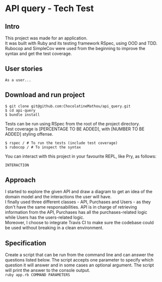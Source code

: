 # API query - Tech Test


## Intro

This project was made for an application.  
It was built with Ruby and its testing framework RSpec, using OOD and TDD.  
Rubocop and SimpleCov were used from the beginning to improve the syntax and get the test coverage.

## User stories

```
As a user...
```

## Download and run project

```
$ git clone git@github.com:ChocolatineMathou/api_query.git
$ cd api-query
$ bundle install
```

Tests can be run using RSpec from the root of the project directory.  
Test coverage is [PERCENTAGE TO BE ADDED], with [NUMBER TO BE ADDED] styling offense.

```
$ rspec / # To run the tests (include test coverage)
$ rubocop / # To inspect the syntax
```

You can interact with this project in your favourite REPL, like Pry, as follows:   

```
INTERACTION
```

## Approach

I started to explore the given API and draw a diagram to get an idea of the domain model and the interactions the user will have.  
I finally used three different classes - API, Purchases and Users - as they don't have the same responsabilities. API is in charge of retrieving information from the API, Purchases has all the purchases-related logic while Users has the users-related logic.   
Moreover, I choose to integrate Travis CI to make sure the codebase could be used without breaking in a clean environment.

## Specification

Create a script that can be run from the command line and can answer the questions listed below. The script accepts one parameter to specify which question it will answer and in some cases an optional argument. The script will print the answer to the console output.   
`ruby app.rb COMMAND PARAMETERS`
